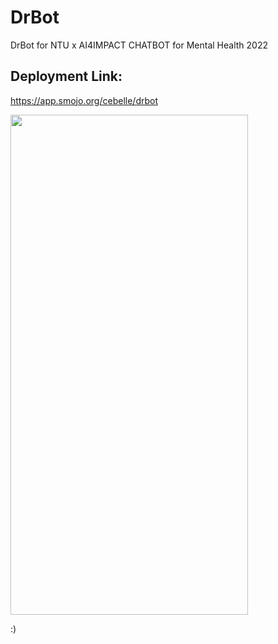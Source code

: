 # DrBot
DrBot for NTU x AI4IMPACT CHATBOT for Mental Health 2022

## Deployment Link:
https://app.smojo.org/cebelle/drbot


<img src="https://github.com/Cebelle1/DrBot/assets/84433822/be284360-8fb3-4ff0-9ae5-87a9300d7577" width="380" height="800">

:)
